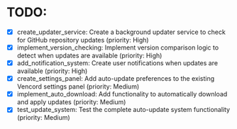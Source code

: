 # TODO:

- [x] create_updater_service: Create a background updater service to check for GitHub repository updates (priority: High)
- [x] implement_version_checking: Implement version comparison logic to detect when updates are available (priority: High)
- [x] add_notification_system: Create user notifications when updates are available (priority: High)
- [x] create_settings_panel: Add auto-update preferences to the existing Vencord settings panel (priority: Medium)
- [x] implement_auto_download: Add functionality to automatically download and apply updates (priority: Medium)
- [x] test_update_system: Test the complete auto-update system functionality (priority: Medium)
